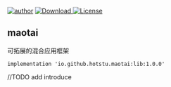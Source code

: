 [![author](https://img.shields.io/badge/author-hglf-blue.svg)](https://github.com/hotstu)
[![Download](https://img.shields.io/maven-central/v/io.github.hotstu.maotai/lib?style=flat-square) ](https://search.maven.org/search?q=g:io.github.hotstu.maotai) 
[![License](https://img.shields.io/badge/License-Apache%202.0-blue.svg)](https://opensource.org/licenses/Apache-2.0)

maotai
------

可拓展的混合应用框架

```
implementation 'io.github.hotstu.maotai:lib:1.0.0'

```

//TODO add introduce